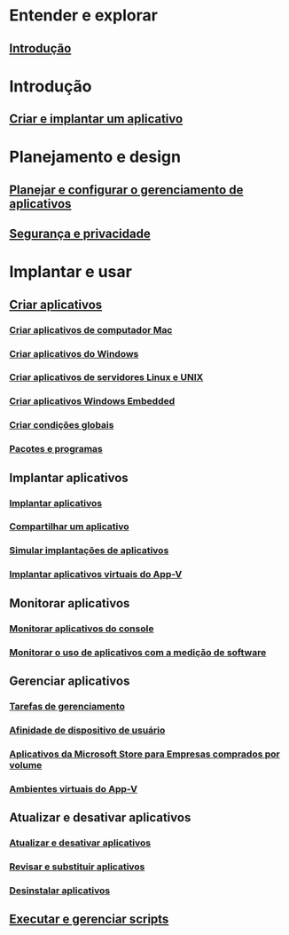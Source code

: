 # Entender e explorar
## [Introdução](understand/introduction-to-application-management.md)

# Introdução
## [Criar e implantar um aplicativo](get-started/create-and-deploy-an-application.md)

# Planejamento e design
## [Planejar e configurar o gerenciamento de aplicativos](plan-design/plan-for-and-configure-application-management.md)
## [Segurança e privacidade](plan-design/security-and-privacy-for-application-management.md)

# Implantar e usar

## [Criar aplicativos](deploy-use/create-applications.md)
### [Criar aplicativos de computador Mac](get-started/creating-mac-computer-applications.md)
### [Criar aplicativos do Windows](get-started/creating-windows-applications.md)
### [Criar aplicativos de servidores Linux e UNIX](get-started/creating-linux-and-unix-server-applications.md)
### [Criar aplicativos Windows Embedded](get-started/creating-windows-embedded-applications.md)
### [Criar condições globais](deploy-use/create-global-conditions.md)
### [Pacotes e programas](deploy-use/packages-and-programs.md)

## Implantar aplicativos
### [Implantar aplicativos](deploy-use/deploy-applications.md)
### [Compartilhar um aplicativo](deploy-use/share-applications.md)
### [Simular implantações de aplicativos](deploy-use/simulate-application-deployments.md)
### [Implantar aplicativos virtuais do App-V](get-started/deploying-app-v-virtual-applications.md)

## Monitorar aplicativos
### [Monitorar aplicativos do console](deploy-use/monitor-applications-from-the-console.md)
### [Monitorar o uso de aplicativos com a medição de software](deploy-use/monitor-app-usage-with-software-metering.md)

## Gerenciar aplicativos
### [Tarefas de gerenciamento](deploy-use/management-tasks-applications.md)
### [Afinidade de dispositivo de usuário](deploy-use/link-users-and-devices-with-user-device-affinity.md)
### [Aplicativos da Microsoft Store para Empresas comprados por volume](deploy-use/manage-apps-from-the-windows-store-for-business.md)
### [Ambientes virtuais do App-V](deploy-use/create-app-v-virtual-environments.md)

## Atualizar e desativar aplicativos
### [Atualizar e desativar aplicativos](deploy-use/update-and-retire-applications.md)
### [Revisar e substituir aplicativos](deploy-use/revise-and-supersede-applications.md)
### [Desinstalar aplicativos](deploy-use/uninstall-applications.md)

## [Executar e gerenciar scripts](deploy-use/create-deploy-scripts.md)
